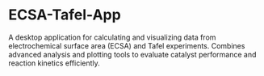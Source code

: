 # ECSA-Tafel-App
A desktop application for calculating and visualizing data from electrochemical surface area (ECSA) and Tafel experiments. Combines advanced analysis and plotting tools to evaluate catalyst performance and reaction kinetics efficiently.
